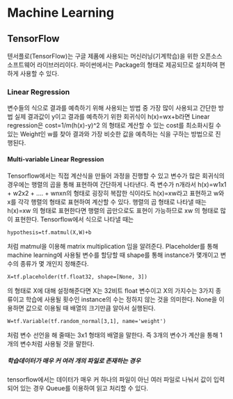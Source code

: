 # Machine Learning

## TensorFlow
텐서플로(TensorFlow)는 구글 제품에 사용되는 머신러닝(기계학습)을 위한 오픈소스 소프트웨어 라이브러리이다.
파이썬에서는 Package의 형태로 제공되므로 설치하여 편하게 사용할 수 있다.

### Linear Regression
변수들의 식으로 결과를 예측하기 위해 사용되는 방법 중 가장 많이 사용되고 간단한 방법
실제 결과값이 y이고 결과를 예측하기 위한 회귀식이 h(x)=wx+b라면 Linear regression은
cost=1/m(h(x)-y)^2 의 형태로 계산할 수 있는 cost를 최소화시킬 수 있는 Weight인 w를
찾아 결과와 가장 비슷한 값을 예측하는 식을 구하는 방법으로 진행된다.

#### Multi-variable Linear Regression
Tensorflow에서는 직접 계산식을 만들어 과정을 진행할 수 있고 변수가 많은 회귀식의
경우에는 행렬의 곱을 통해 표현하여 간단하게 나타낸다.
즉 변수가 n개라서 h(x)=w1x1 + w2x2 + .... + wnxn의 형태로 굉장히 복잡한 식이라도 
h(x)=xw라고 표현하고 w와 x를 각각 행렬의 형태로 표현하여 계산할 수 있다.
행렬의 곱 형태로 나타낼 때는 h(x)=xw 의 형태로 표현한다면 행렬의 곱만으로도 표현이 가능하므로
xw 의 형태로 많이 표현한다.
Tensorflow에서 식으로 나타낼 때는
  
    hypothesis=tf.matmul(X,W)+b
처럼 matmul을 이용해 matrix multiplication 임을 알려준다.
Placeholder를 통해 machine learning에 사용될 변수를 할당할 때 shape를 통해 instance가 몇개이고
변수의 종류가 몇 개인지 정해준다.

    X=tf.placeholder(tf.float32, shape=[None, 3])
의 형태로 X에 대해 설정해준다면 X는 32비트 float 변수이고 X의 가지수는 3가지 종류이고
학습에 사용될 횟수인 instance의 수는 정하지 않는 것을 의미한다.
None을 이용하면 값으로 이용될 때 배열의 크기만큼 알아서 실행된다.

    W=tf.Variable(tf.random_normal[3,1], name='weight')
처럼 변수 선언을 해 줄때는 3x1 형태의 배열을 말한다.
즉 3개의 변수가 계산을 통해 1개의 변수처럼 사용될 것을 말한다.

##### 학습데이터가 매우 커 여러 개의 파일로 존재하는 경우
tensorflow에서는 데이터가 매우 커 하나의 파일이 아닌 여러 파일로 나눠서 값이 입력되어
있는 경우 Queue를 이용하여 읽고 처리할 수 있다.